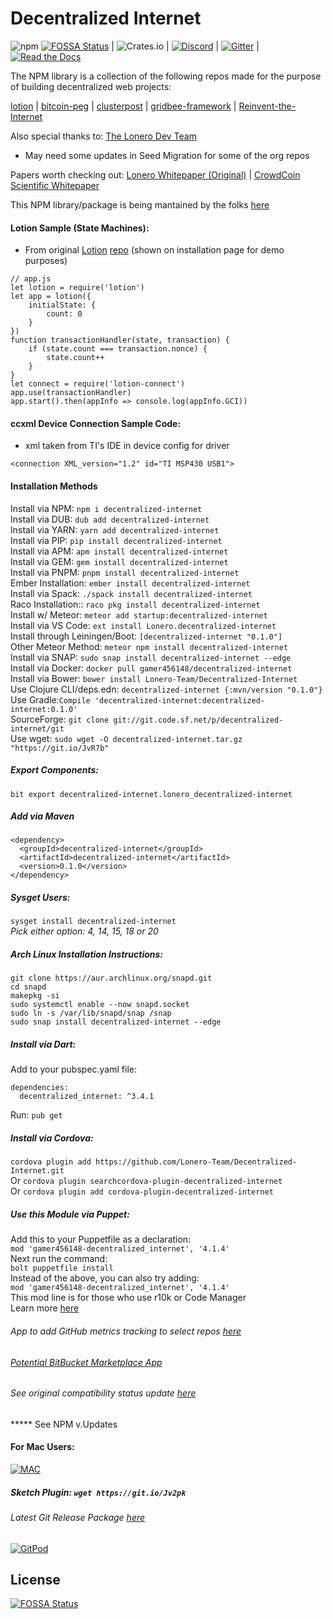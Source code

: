 # Decentralized Internet
![npm](https://img.shields.io/npm/dt/decentralized-internet?label=NPM%20Downloads) [![FOSSA Status](https://app.fossa.io/api/projects/git%2Bgithub.com%2FLonero-Team%2FDecentralized-Internet.svg?type=shield)](https://app.fossa.io/projects/git%2Bgithub.com%2FLonero-Team%2FDecentralized-Internet?ref=badge_shield)
| ![Crates.io](https://img.shields.io/crates/d/decentralized-internet?label=crates.io%20Downloads) | [![Discord](https://img.shields.io/discord/639489591664967700)](https://discord.gg/buTafPc) | [![Gitter](https://img.shields.io/gitter/room/Decentralized-Internet/community)](https://gitter.im/Decentralized-Internet/community?source=orgpage) | [![Read the Docs](https://img.shields.io/readthedocs/lonero)](https://lonero.readthedocs.io/en/latest/)

The NPM library is a collection of the following repos made for the purpose of building decentralized web projects:

[lotion](https://github.com/nomic-io/lotion) | [bitcoin-peg](https://www.npmjs.com/package/bitcoin-peg) | [clusterpost](https://github.com/juanprietob/clusterpost) | [gridbee-framework](https://github.com/BME-IK/gridbee-framework) | [Reinvent-the-Internet](https://github.com/Mentors4EDU/Reinvent-the-Internet)

Also special thanks to:
[The Lonero Dev Team](https://github.com/lonero-team)
   
 * May need some updates in Seed Migration for some of the org repos
 
Papers worth checking out:
[Lonero Whitepaper (Original)](https://www.academia.edu/37041064/Lonero_Whitepaper_v1)  | [CrowdCoin Scientific Whitepaper](https://www.academia.edu/37832290/CrowdCoin_Scientific_Whitepaper)

This NPM library/package is being mantained by the folks [here](starkdrones.org/home/os)

#### Lotion Sample (State Machines):
* From original [Lotion](https://lotionjs.com/) [repo](https://github.com/nomic-io/lotion) (shown on installation page for demo purposes)

```
// app.js
let lotion = require('lotion')
let app = lotion({
	initialState: {
		count: 0
	}
})
function transactionHandler(state, transaction) {
	if (state.count === transaction.nonce) {
		state.count++
	}
}
let connect = require('lotion-connect')
app.use(transactionHandler)
app.start().then(appInfo => console.log(appInfo.GCI))
```

#### ccxml Device Connection Sample Code:
- xml taken from TI's IDE in device config for driver
```
<connection XML_version="1.2" id="TI MSP430 USB1">
```
#### Installation Methods
Install via NPM: `npm i decentralized-internet`  
Install via DUB: `dub add decentralized-internet`  
Install via YARN: `yarn add decentralized-internet`  
Install via PIP: `pip install decentralized-internet`  
Install via APM: `apm install decentralized-internet`  
Install via GEM: `gem install decentralized-internet`  
Install via PNPM: `pnpm install decentralized-internet`  
Ember Installation:  `ember install decentralized-internet`  
Install via Spack: `./spack install decentralized-internet`  
Raco Installation:: `raco pkg install decentralized-internet`  
Install w/ Meteor: `meteor add startup:decentralized-internet`  
Install via VS Code: `ext install Lonero.decentralized-internet`  
Install through Leiningen/Boot: `[decentralized-internet "0.1.0"]`  
Other Meteor Method: `meteor npm install decentralized-internet`  
Install via SNAP: `sudo snap install decentralized-internet --edge`  
Install via Docker: `docker pull gamer456148/decentralized-internet`  
Install via Bower: `bower install Lonero-Team/Decentralized-Internet`  
Use Clojure CLI/deps.edn: `decentralized-internet {:mvn/version "0.1.0"}`  
Use Gradle:`Compile 'decentralized-internet:decentralized-internet:0.1.0'`  
SourceForge: `git clone git://git.code.sf.net/p/decentralized-internet/git`  
Use wget: `sudo wget -O decentralized-internet.tar.gz "https://git.io/JvR7b"`  
##### Export Components: 
`bit export decentralized-internet.lonero_decentralized-internet`  
##### Add via Maven
```
<dependency>
  <groupId>decentralized-internet</groupId>
  <artifactId>decentralized-internet</artifactId>
  <version>0.1.0</version>
</dependency>
```  
##### Sysget Users:
`sysget install decentralized-internet`  
*Pick either option: 4, 14, 15, 18 or 20*  
##### Arch Linux Installation Instructions:
```
git clone https://aur.archlinux.org/snapd.git
cd snapd
makepkg -si
sudo systemctl enable --now snapd.socket
sudo ln -s /var/lib/snapd/snap /snap
sudo snap install decentralized-internet --edge
```  
##### Install via Dart:
Add to your pubspec.yaml file:
```
dependencies:
  decentralized_internet: ^3.4.1
```
Run: `pub get`

##### Install via Cordova:
`cordova plugin add https://github.com/Lonero-Team/Decentralized-Internet.git`  
Or `cordova plugin searchcordova-plugin-decentralized-internet`  
Or `cordova plugin add cordova-plugin-decentralized-internet`

##### Use this Module via Puppet:
Add this to your Puppetfile as a declaration:  
`mod 'gamer456148-decentralized_internet', '4.1.4'`  
Next run the command:  
`bolt puppetfile install`  
Instead of the above, you can also try adding:  
`mod 'gamer456148-decentralized_internet', '4.1.4'`  
This mod line is for those who use r10k or Code Manager  
Learn more [here](https://puppet.com/docs/pe/2019.2/managing_puppet_code.html)
###### App to add GitHub metrics tracking to select repos [here](https://github.com/apps/decentralized-internet) 
###### [Potential BitBucket Marketplace App](https://bitbucket.org/gamer456148/decentralized-internet/src/master/)
###### See original compatibility status update [here](https://www.minds.com/newsfeed/1040672641569824768?referrer=LoneroLNR)
***** See NPM v.Updates

#### For Mac Users:
[![MAC](https://jaywcjlove.github.io/sb/download/macos.svg)](https://github.com/Lonero-Team/Decentralized-Internet/releases/download/v1.0_mac/Decentralized-Internet.dmg)
##### Sketch Plugin: `wget https://git.io/Jv2pk`

###### Latest Git Release Package [here](https://github.com/Lonero-Team/Decentralized-Internet/releases/tag/v3.6.9)  
[![GitPod](https://jaywcjlove.github.io/sb/open/open-in-gitpod.svg)](https://gitpod.io/#https://github.com/Lonero-Team/Decentralized-Internet)  
## License
[![FOSSA Status](https://app.fossa.io/api/projects/git%2Bgithub.com%2FLonero-Team%2FDecentralized-Internet.svg?type=large)](https://app.fossa.io/projects/git%2Bgithub.com%2FLonero-Team%2FDecentralized-Internet?ref=badge_large)
